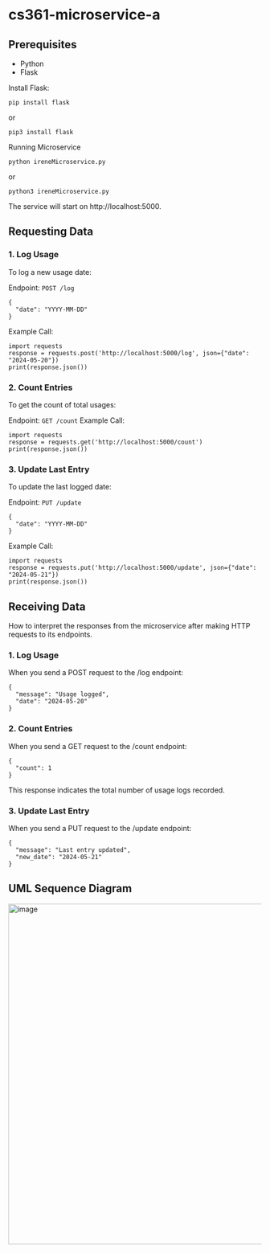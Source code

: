 # cs361-microservice-a

## Prerequisites
- Python 
- Flask

Install Flask:
```
pip install flask
```
or 
```
pip3 install flask
```
Running Microservice
```
python ireneMicroservice.py
```
or
```
python3 ireneMicroservice.py
```
The service will start on http://localhost:5000.

## Requesting Data
### 1. Log Usage
To log a new usage date:

Endpoint: `POST /log`
```
{
  "date": "YYYY-MM-DD"
}
```
Example Call:
```
import requests
response = requests.post('http://localhost:5000/log', json={"date": "2024-05-20"})
print(response.json())
```
### 2. Count Entries
To get the count of total usages:

Endpoint: `GET /count`
Example Call:
```
import requests
response = requests.get('http://localhost:5000/count')
print(response.json())
```
### 3. Update Last Entry
To update the last logged date:

Endpoint: `PUT /update`
```
{
  "date": "YYYY-MM-DD"
}
```
Example Call:
```
import requests
response = requests.put('http://localhost:5000/update', json={"date": "2024-05-21"})
print(response.json())
```
## Receiving Data
How to interpret the responses from the microservice after making HTTP requests to its endpoints.
### 1. Log Usage
When you send a POST request to the /log endpoint:
```
{
  "message": "Usage logged",
  "date": "2024-05-20"
}
```
### 2. Count Entries
When you send a GET request to the /count endpoint:
```
{
  "count": 1
}
```
This response indicates the total number of usage logs recorded.
### 3. Update Last Entry
When you send a PUT request to the /update endpoint:
```
{
  "message": "Last entry updated",
  "new_date": "2024-05-21"
}
```
## UML Sequence Diagram
<img width="678" alt="image" src="https://github.com/zhaohel/cs361-microservice-a/assets/103477958/07fba9fa-39b6-4e34-a11b-ab860f722fba">


